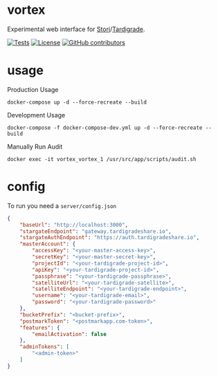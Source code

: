 # vortex

Experimental web interface for [Storj](https://storj.io/)/[Tardigrade](https://tardigrade.io/).

[![Tests](https://github.com/storj-thirdparty/vortex/workflows/tests/badge.svg)](https://github.com/storj-thirdparty/vortex/actions?query=workflow%3Atests)
[![License](https://img.shields.io/badge/license-AGPLv3-blue.svg?label=license)](https://github.com/Storj/storj-thirdparty/vortex/blob/master/LICENSE)
[![GitHub contributors](https://img.shields.io/github/contributors/storj-thirdparty/vortex.svg)](https://github.com/storj-thirdparty/vortex/graphs/contributors)


# usage
Production Usage

```
docker-compose up -d --force-recreate --build
```

Development Usage

```
docker-compose -f docker-compose-dev.yml up -d --force-recreate --build
```

Manually Run Audit

```
docker exec -it vortex_vortex_1 /usr/src/app/scripts/audit.sh
```

# config

To run you need a `server/config.json`

```json
{
	"baseUrl": "http://localhost:3000",
	"stargateEndpoint": "gateway.tardigradeshare.io",
	"stargateAuthEndpoint": "https://auth.tardigradeshare.io",
	"masterAccount": {
		"accessKey": "<your-master-access-key>",
		"secretKey": "<your-master-secret-key>",
		"projectId": "<your-tardigrade-project-id>",
		"apiKey": "<your-tardigrade-project-id>",
		"passphrase": "<your-tardigrade-passphrase>",
		"satelliteUrl": "<your-tardigrade-satellite>",
		"satelliteEndpoint": "<your-tardigrade-endpoint>",
		"username": "<your-tardigrade-email>",
		"password": "<your-tardigrade-password>"
	},
	"bucketPrefix": "<bucket-prefix>",
	"postmarkToken": "<postmarkapp.com-token>",
	"features": {
		"emailActivation": false
	},
	"adminTokens": [
		"<admin-token>"
	]
}
```

